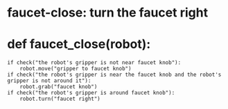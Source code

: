 # faucet-close: turn the faucet right
# def faucet_close(robot):
    if check("the robot's gripper is not near faucet knob"):
        robot.move("gripper to faucet knob")
    if check("the robot's gripper is near the faucet knob and the robot's gripper is not around it"):
        robot.grab("faucet knob")
    if check("the robot's gripper is around faucet knob"):
        robot.turn("faucet right")